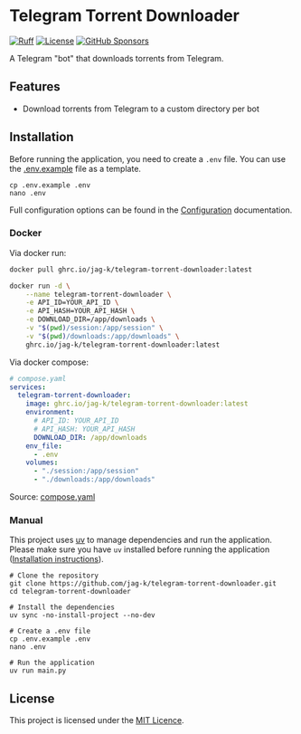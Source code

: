 # Telegram Torrent Downloader

[![Ruff](https://img.shields.io/endpoint?url=https://raw.githubusercontent.com/astral-sh/ruff/main/assets/badge/v2.json)](https://github.com/astral-sh/ruff)
[![License](https://img.shields.io/github/license/jag-k/telegram-torrent-downloader)](https://github.com/jag-k/telegram-torrent-downloader/blob/main/LICENCE)
[![GitHub Sponsors](https://img.shields.io/github/sponsors/jag-k)](https://github.com/sponsors/jag-k)

A Telegram "bot" that downloads torrents from Telegram.

## Features

- Download torrents from Telegram to a custom directory per bot

## Installation

Before running the application, you need to create a `.env` file. You can use the [.env.example](.env.example) file as a template.

```shell
cp .env.example .env
nano .env
```

Full configuration options can be found in the [Configuration](Configuration.md) documentation.

### Docker

Via docker run:

```bash
docker pull ghrc.io/jag-k/telegram-torrent-downloader:latest

docker run -d \
    --name telegram-torrent-downloader \
    -e API_ID=YOUR_API_ID \
    -e API_HASH=YOUR_API_HASH \
    -e DOWNLOAD_DIR=/app/downloads \
    -v "$(pwd)/session:/app/session" \
    -v "$(pwd)/downloads:/app/downloads" \
    ghrc.io/jag-k/telegram-torrent-downloader:latest
```

Via docker compose:

```yaml
# compose.yaml
services:
  telegram-torrent-downloader:
    image: ghrc.io/jag-k/telegram-torrent-downloader:latest
    environment:
      # API_ID: YOUR_API_ID
      # API_HASH: YOUR_API_HASH
      DOWNLOAD_DIR: /app/downloads
    env_file:
      - .env
    volumes:
      - "./session:/app/session"
      - "./downloads:/app/downloads"
```

Source: [compose.yaml](compose.yaml)

### Manual

This project uses [uv](https://github.com/astral-sh/uv) to manage dependencies and run the application.
Please make sure you have `uv` installed before running the application
([Installation instructions](https://github.com/astral-sh/uv#installation)).

```shell
# Clone the repository
git clone https://github.com/jag-k/telegram-torrent-downloader.git
cd telegram-torrent-downloader

# Install the dependencies
uv sync -no-install-project --no-dev

# Create a .env file
cp .env.example .env
nano .env

# Run the application
uv run main.py
```

## License

This project is licensed under the [MIT Licence](LICENCE).

